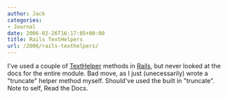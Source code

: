 ```yaml
---
author: Jack
categories:
- Journal
date: 2006-02-26T16:17:05+00:00
title: Rails TextHelpers
url: /2006/rails-texthelpers/
---
```


I've used a couple of [TextHelper][1] methods in [Rails][2], but never looked at the docs for the entire module. Bad move, as I just (unecessarily) wrote a "truncate" helper method myself. Should've used the built in "truncate". Note to self, Read the Docs. 

[1]: <http://api.rubyonrails.com/classes/ActionView/Helpers/TextHelper.html> 

[2]: <http://www.rubyonrails.org>